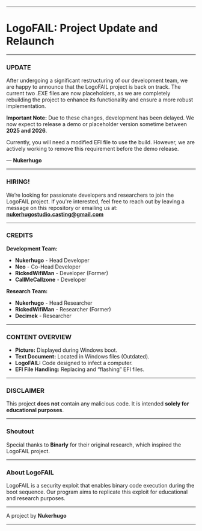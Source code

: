 
---

# LogoFAIL: Project Update and Relaunch

---

### **UPDATE**

After undergoing a significant restructuring of our development team, we are happy to announce that the LogoFAIL project is back on track. The current two .EXE files are now placeholders, as we are completely rebuilding the project to enhance its functionality and ensure a more robust implementation.

**Important Note:** Due to these changes, development has been delayed. We now expect to release a demo or placeholder version sometime between **2025 and 2026**.

Currently, you will need a modified EFI file to use the build. However, we are actively working to remove this requirement before the demo release.

— **Nukerhugo**

---

### **HIRING!**

We’re looking for passionate developers and researchers to join the LogoFAIL project. If you're interested, feel free to reach out by leaving a message on this repository or emailing us at:  
**nukerhugostudio.casting@gmail.com**

---

### **CREDITS**

**Development Team:**  
- **Nukerhugo** - Head Developer  
- **Neo** - Co-Head Developer  
- **RickedWifiMan** - Developer (Former)  
- **CallMeCallzone** - Developer  

**Research Team:**  
- **Nukerhugo** - Head Researcher  
- **RickedWifiMan** - Researcher (Former)  
- **Decimek** - Researcher  

---

### **CONTENT OVERVIEW**

- **Picture:** Displayed during Windows boot.
- **Text Document:** Located in Windows files (Outdated).
- **LogoFAIL:** Code designed to infect a computer.
- **EFI File Handling:** Replacing and “flashing” EFI files.

---

### **DISCLAIMER**

This project **does not** contain any malicious code. It is intended **solely for educational purposes**.

---

### **Shoutout**

Special thanks to **Binarly** for their original research, which inspired the LogoFAIL project.

---

### **About LogoFAIL**

LogoFAIL is a security exploit that enables binary code execution during the boot sequence. Our program aims to replicate this exploit for educational and research purposes.

---

A project by **Nukerhugo**

---
